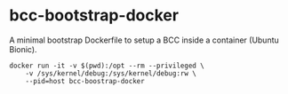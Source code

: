 # bcc-bootstrap-docker

A minimal bootstrap Dockerfile to setup a BCC inside a container (Ubuntu Bionic).

```
docker run -it -v $(pwd):/opt --rm --privileged \
    -v /sys/kernel/debug:/sys/kernel/debug:rw \
    --pid=host bcc-boostrap-docker
```

